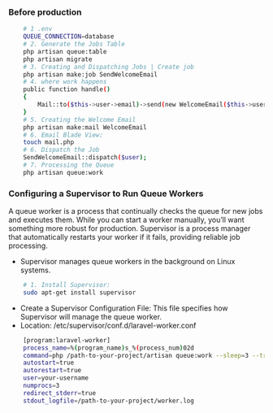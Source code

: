

### Before production

```sh
    # 1 .env
    QUEUE_CONNECTION=database 
    # 2. Generate the Jobs Table
    php artisan queue:table
    php artisan migrate
    # 3. Creating and Dispatching Jobs | Create job
    php artisan make:job SendWelcomeEmail
    # 4. where work happens
    public function handle()
    {
        Mail::to($this->user->email)->send(new WelcomeEmail($this->user));
    }
    # 5. Creating the Welcome Email
    php artisan make:mail WelcomeEmail
    # 6. Email Blade View:
    touch mail.php
    # 6. Dispatch the Job
    SendWelcomeEmail::dispatch($user);
    # 7. Processing the Queue
    php artisan queue:work

```

### Configuring a Supervisor to Run Queue Workers
A queue worker is a process that continually checks the queue for new jobs and executes them.
While you can start a worker manually, you’ll want something more robust for production. 
Supervisor is a process manager that automatically restarts your worker if it fails, providing reliable job processing.
- Supervisor manages queue workers in the background on Linux systems.
```sh
    # 1. Install Supervisor:
    sudo apt-get install supervisor

```
- Create a Supervisor Configuration File: This file specifies how Supervisor will manage the queue worker.
- Location: /etc/supervisor/conf.d/laravel-worker.conf
```sh
    [program:laravel-worker]
    process_name=%(program_name)s_%(process_num)02d
    command=php /path-to-your-project/artisan queue:work --sleep=3 --tries=3
    autostart=true
    autorestart=true
    user=your-username
    numprocs=3
    redirect_stderr=true
    stdout_logfile=/path-to-your-project/worker.log
```